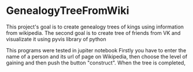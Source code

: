 # GenealogyTreeFromWiki
This project's goal is to create genealogy trees of kings using information from wikipedia.
The second goal is to create tree of friends from VK and visualizate it using pyvis library of python

This programs were tested in jupiter notebook
Firstly you have to enter the name of a person and its url of page on Wikipedia, then choose the level of gaining and then push the button "construct". When the tree is completed,
